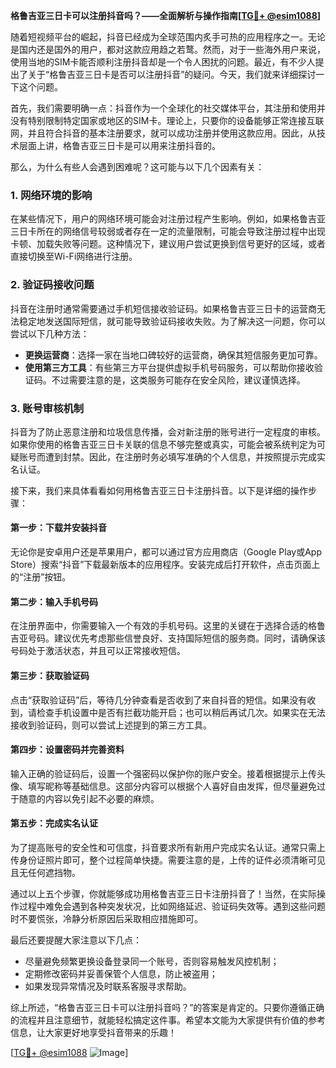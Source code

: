 **格鲁吉亚三日卡可以注册抖音吗？——全面解析与操作指南[[TG💪+ @esim1088](https://t.me/s/esim1088)]**

随着短视频平台的崛起，抖音已经成为全球范围内炙手可热的应用程序之一。无论是国内还是国外的用户，都对这款应用趋之若鹜。然而，对于一些海外用户来说，使用当地的SIM卡能否顺利注册抖音却是一个令人困扰的问题。最近，有不少人提出了关于“格鲁吉亚三日卡是否可以注册抖音”的疑问。今天，我们就来详细探讨一下这个问题。

首先，我们需要明确一点：抖音作为一个全球化的社交媒体平台，其注册和使用并没有特别限制特定国家或地区的SIM卡。理论上，只要你的设备能够正常连接互联网，并且符合抖音的基本注册要求，就可以成功注册并使用这款应用。因此，从技术层面上讲，格鲁吉亚三日卡是可以用来注册抖音的。

那么，为什么有些人会遇到困难呢？这可能与以下几个因素有关：

### **1. 网络环境的影响**
在某些情况下，用户的网络环境可能会对注册过程产生影响。例如，如果格鲁吉亚三日卡所在的网络信号较弱或者存在一定的流量限制，可能会导致注册过程中出现卡顿、加载失败等问题。这种情况下，建议用户尝试更换到信号更好的区域，或者直接切换至Wi-Fi网络进行注册。

### **2. 验证码接收问题**
抖音在注册时通常需要通过手机短信接收验证码。如果格鲁吉亚三日卡的运营商无法稳定地发送国际短信，就可能导致验证码接收失败。为了解决这一问题，你可以尝试以下几种方法：
- **更换运营商**：选择一家在当地口碑较好的运营商，确保其短信服务更加可靠。
- **使用第三方工具**：有些第三方平台提供虚拟手机号码服务，可以帮助你接收验证码。不过需要注意的是，这类服务可能存在安全风险，建议谨慎选择。

### **3. 账号审核机制**
抖音为了防止恶意注册和垃圾信息传播，会对新注册的账号进行一定程度的审核。如果你使用的格鲁吉亚三日卡关联的信息不够完整或真实，可能会被系统判定为可疑账号而遭到封禁。因此，在注册时务必填写准确的个人信息，并按照提示完成实名认证。

接下来，我们来具体看看如何用格鲁吉亚三日卡注册抖音。以下是详细的操作步骤：

#### **第一步：下载并安装抖音**
无论你是安卓用户还是苹果用户，都可以通过官方应用商店（Google Play或App Store）搜索“抖音”下载最新版本的应用程序。安装完成后打开软件，点击页面上的“注册”按钮。

#### **第二步：输入手机号码**
在注册界面中，你需要输入一个有效的手机号码。这里的关键在于选择合适的格鲁吉亚号码。建议优先考虑那些信誉良好、支持国际短信的服务商。同时，请确保该号码处于激活状态，并且可以正常接收短信。

#### **第三步：获取验证码**
点击“获取验证码”后，等待几分钟查看是否收到了来自抖音的短信。如果没有收到，请检查手机设置中是否有拦截功能开启；也可以稍后再试几次。如果实在无法接收到验证码，则可以尝试上述提到的第三方工具。

#### **第四步：设置密码并完善资料**
输入正确的验证码后，设置一个强密码以保护你的账户安全。接着根据提示上传头像、填写昵称等基础信息。这部分内容可以根据个人喜好自由发挥，但尽量避免过于随意的内容以免引起不必要的麻烦。

#### **第五步：完成实名认证**
为了提高账号的安全性和可信度，抖音要求所有新用户完成实名认证。通常只需上传身份证照片即可，整个过程简单快捷。需要注意的是，上传的证件必须清晰可见且无任何遮挡物。

通过以上五个步骤，你就能够成功用格鲁吉亚三日卡注册抖音了！当然，在实际操作过程中难免会遇到各种突发状况，比如网络延迟、验证码失效等。遇到这些问题时不要慌张，冷静分析原因后采取相应措施即可。

最后还要提醒大家注意以下几点：
- 尽量避免频繁更换设备登录同一个账号，否则容易触发风控机制；
- 定期修改密码并妥善保管个人信息，防止被盗用；
- 如果发现异常情况及时联系客服寻求帮助。

综上所述，“格鲁吉亚三日卡可以注册抖音吗？”的答案是肯定的。只要你遵循正确的流程并且注意细节，就能轻松搞定这件事。希望本文能为大家提供有价值的参考信息，让大家更好地享受抖音带来的乐趣！

[[TG💪+ @esim1088](https://t.me/s/esim1088) ![Image](https://i.postimg.cc/4NQfJmqS/Snipaste-2025-05-13-00-14-12.png)]